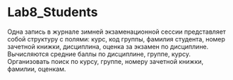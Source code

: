 # Lab8_Students
Одна запись в журнале зимней экзаменационной сессии представляет собой структуру с полями: 
курс, код группы, фамилия студента, номер зачетной книжки, дисциплина, оценка за экзамен по дисциплине. 
Вычисляются средние баллы по дисциплине, группе, курсу. 
Организовать поиск по курсу, группе, номеру зачетной книжки, фамилии, оценкам.
